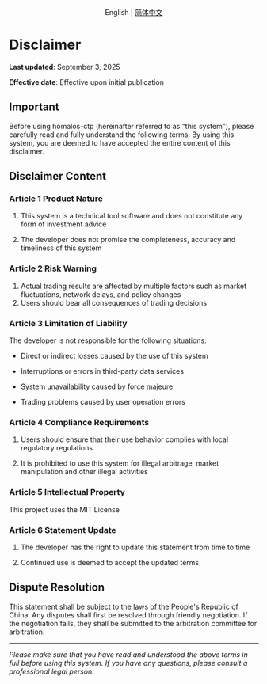 <p align="center">
  English |
  <a href="免责声明.md">简体中文</a>
</p>

# Disclaimer

**Last updated**: September 3, 2025

**Effective date**: Effective upon initial publication

## Important

Before using homalos-ctp (hereinafter referred to as "this system"), please carefully read and fully understand the following terms. By using this system, you are deemed to have accepted the entire content of this disclaimer.

## Disclaimer Content

### Article 1 Product Nature

1. This system is a technical tool software and does not constitute any form of investment advice

2. The developer does not promise the completeness, accuracy and timeliness of this system

### Article 2 Risk Warning

1. Actual trading results are affected by multiple factors such as market fluctuations, network delays, and policy changes
2. Users should bear all consequences of trading decisions

### Article 3 Limitation of Liability

The developer is not responsible for the following situations:

- Direct or indirect losses caused by the use of this system

- Interruptions or errors in third-party data services

- System unavailability caused by force majeure

- Trading problems caused by user operation errors

### Article 4 Compliance Requirements

1. Users should ensure that their use behavior complies with local regulatory regulations

2. It is prohibited to use this system for illegal arbitrage, market manipulation and other illegal activities


### Article 5 Intellectual Property

This project uses the MIT License

### Article 6 Statement Update

1. The developer has the right to update this statement from time to time

2. Continued use is deemed to accept the updated terms

## Dispute Resolution

This statement shall be subject to the laws of the People's Republic of China. Any disputes shall first be resolved through friendly negotiation. If the negotiation fails, they shall be submitted to the arbitration committee for arbitration.

---

*Please make sure that you have read and understood the above terms in full before using this system. If you have any questions, please consult a professional legal person.*
